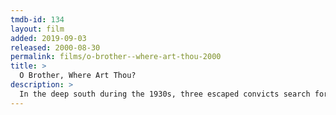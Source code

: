 ```yaml
---
tmdb-id: 134
layout: film
added: 2019-09-03
released: 2000-08-30
permalink: films/o-brother--where-art-thou-2000
title: >
  O Brother, Where Art Thou?
description: >
  In the deep south during the 1930s, three escaped convicts search for hidden treasure while a relentless lawman pursues them. On their journey they come across many comical characters and incredible situations. Based upon Homer's 'Odyssey'.
---
```

